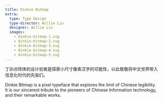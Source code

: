 ```yaml
---
title: Dinkie Bitmap
extra:
  type: Type Design
  type-director: Willie Liu
  designer: Willie Liu
  images:
    - dinkie-bitmap-1.svg
    - dinkie-bitmap-2.svg
    - dinkie-bitmap-3.svg
    - dinkie-bitmap-4.svg
    - dinkie-bitmap-5.svg
---
```


丁卯点阵体的设计初衷是探索小尺寸像素汉字的可能性，以此致敬将中文世界带入信息化时代的先驱们。

Dinkie Bitmap is a pixel typeface that explores the limit of Chinese legibility. It is our sincerest tribute to the pioneers of Chinese Information technology, and their remarkable works.
